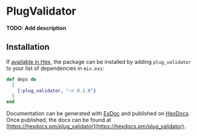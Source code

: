 # PlugValidator

**TODO: Add description**

## Installation

If [available in Hex](https://hex.pm/docs/publish), the package can be installed
by adding `plug_validator` to your list of dependencies in `mix.exs`:

```elixir
def deps do
  [
    {:plug_validator, "~> 0.1.0"}
  ]
end
```

Documentation can be generated with [ExDoc](https://github.com/elixir-lang/ex_doc)
and published on [HexDocs](https://hexdocs.pm). Once published, the docs can
be found at [https://hexdocs.pm/plug_validator](https://hexdocs.pm/plug_validator).

